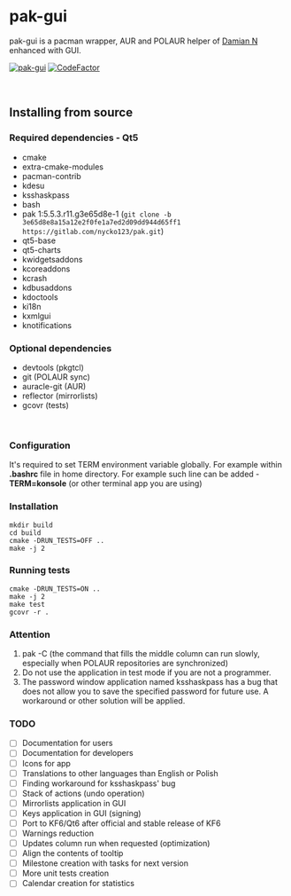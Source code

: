 # pak-gui

pak-gui is a pacman wrapper, AUR and POLAUR helper of [Damian N](https://gitlab.com/nycko123/pak) enhanced with GUI.

[![pak-gui](https://github.com/juliagoda/pak-gui/actions/workflows/cmake-single-platform.yml/badge.svg?branch=main)](https://github.com/juliagoda/pak-gui/actions/workflows/cmake-single-platform.yml)
[![CodeFactor](https://www.codefactor.io/repository/github/juliagoda/pak-gui/badge)](https://www.codefactor.io/repository/github/juliagoda/pak-gui)


<br/>

## Installing from source

### Required dependencies - Qt5

- cmake
- extra-cmake-modules
- pacman-contrib
- kdesu
- ksshaskpass
- bash
- pak 1:5.5.3.r11.g3e65d8e-1 (`git clone -b 3e65d8e8a15a12e2f0fe1a7ed2d09dd944d65ff1 https://gitlab.com/nycko123/pak.git`)
- qt5-base
- qt5-charts
- kwidgetsaddons
- kcoreaddons
- kcrash
- kdbusaddons
- kdoctools
- ki18n
- kxmlgui
- knotifications


### Optional dependencies

- devtools (pkgtcl)
- git (POLAUR sync)
- auracle-git (AUR)
- reflector (mirrorlists)
- gcovr (tests)

<br/>

### Configuration

It's required to set TERM environment variable globally.
For example within <b>.bashrc</b> file in home directory.
For example such line can be added - <b>TERM=konsole</b> (or other terminal app you are using)

### Installation

```
mkdir build
cd build
cmake -DRUN_TESTS=OFF ..
make -j 2
```

### Running tests

```
cmake -DRUN_TESTS=ON ..
make -j 2
make test
gcovr -r .
```

### Attention

1) pak -C (the command that fills the middle column can run slowly, especially when POLAUR repositories are synchronized)
2) Do not use the application in test mode if you are not a programmer.
3) The password window application named ksshaskpass has a bug that does not allow you to save the specified password for future use. A workaround or other solution will be applied.

### TODO

- [ ] Documentation for users
- [ ] Documentation for developers
- [ ] Icons for app
- [ ] Translations to other languages than English or Polish
- [ ] Finding workaround for ksshaskpass' bug
- [ ] Stack of actions (undo operation)
- [ ] Mirrorlists application in GUI
- [ ] Keys application in GUI (signing)
- [ ] Port to KF6/Qt6 after official and stable release of KF6
- [ ] Warnings reduction
- [ ] Updates column run when requested (optimization)
- [ ] Align the contents of tooltip
- [ ] Milestone creation with tasks for next version
- [ ] More unit tests creation
- [ ] Calendar creation for statistics
